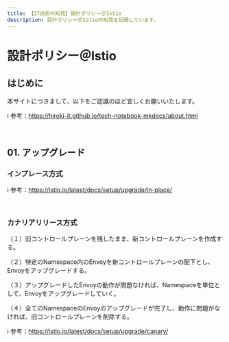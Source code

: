 ```yaml
---
title: 【IT技術の知見】設計ポリシー＠Istio
description: 設計ポリシー＠Istioの知見を記録しています。
---
```


# 設計ポリシー＠Istio

## はじめに

本サイトにつきまして、以下をご認識のほど宜しくお願いいたします。

ℹ️ 参考：https://hiroki-it.github.io/tech-notebook-mkdocs/about.html

<br>

## 01. アップグレード

### インプレース方式

ℹ️ 参考：https://istio.io/latest/docs/setup/upgrade/in-place/

<br>

### カナリアリリース方式

（１）旧コントロールプレーンを残したまま、新コントロールプレーンを作成する。

（２）特定のNamespace内のEnvoyを新コントロールプレーンの配下とし、Envoyをアップグレードする。

（３）アップグレードしたEnvoyの動作が問題なければ、Namespaceを単位として、Envoyをアップグレードしていく。

（４）全てのNamespaceのEnvoyのアップグレードが完了し、動作に問題がなければ、旧コントロールプレーンを削除する。

ℹ️ 参考：https://istio.io/latest/docs/setup/upgrade/canary/

<br>
